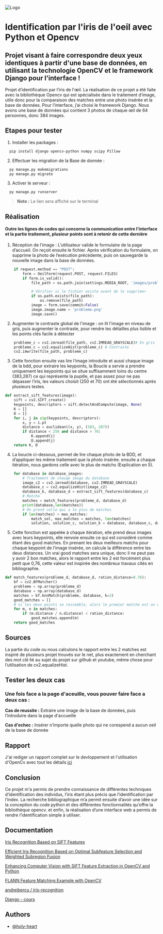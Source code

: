 ![Logo](https://cdn.icon-icons.com/icons2/2699/PNG/512/opencv_logo_icon_170888.png)

# Identification par l'iris de l'oeil avec Python et Opencv

## Projet visant à faire correspondre deux yeux identiques à partir d'une base de données, en utilisant la technologie OpenCV et le framework Django pour l'interface !

Projet d’identification par l’iris de l'œil. La réalisation de ce projet a été faite avec la bibliothèque Opencv qui est spécialisée dans le traitement d’image, utile donc pour la comparaison des matches entre une photo insérée et la base de données. Pour l’interface, j’ai choisi le framework Django. Nous avons une base de données qui contient 3 photos de chaque œil de 64 personnes, donc 384 images.

## Etapes pour tester

1. Installer les packages :
```bash
  pip install django opencv-python numpy scipy Pillow
``` 
2. Effectuer les migration de la Base de donnée :
```bash
  py manage.py makemigrations
  py manage.py migrate
```
3. Activer le serveur : 
```bash
  py manage.py runserver
```
> **Note :** Le lien sera affiché sur le terminal

## Réalisation
#### Outre les lignes de codes qui concerne la communication entre l’interface et la partie traitement, plusieur points sont à retenir de cette dernière
1. Réception de l’image : L’utilisateur valide le formulaire de la page d’accueil. On reçoit ensuite le fichier. Après vérification du formulaire, on supprime la photo de l’exécution précédente, puis on sauvegarde la nouvelle image dans la base de données.
```python
    if request.method == "POST":
        form = OeilForm(request.POST, request.FILES)
        if form.is_valid():
            file_path = os.path.join(settings.MEDIA_ROOT, 'images/probleme.png')

            # Vérifier si le fichier existe avant de le supprimer
            if os.path.exists(file_path):
                os.remove(file_path)
            image = form.save(commit=False)
            image.image.name = 'probleme.png'
            image.save()
```
2. Augmenter le contraste global de l'image : on lit l'image en niveau de gris, puis augmenter le contraste, pour rendre les détailles plus lisible et les points clés facile à détecter
```python
    probleme_c = cv2.imread(file_path, cv2.IMREAD_GRAYSCALE)# En gris
    probleme_c = cv2.equalizeHist(probleme_c) # Contraste
    cv2.imwrite(file_path, probleme_c)
```
3. Cette fonction ensuite vas lire l’image introduite et aussi chaque image de la bdd, pour extraire les keypoints, la Boucle a servie a prendre uniquement les keypoints qui se situe suffisamment loins du centre (383,287) ce qui représente la pupille, et pas assez pour ne pas dépasser l’iris, les valeurs choisit (250 et 70) ont été sélectionnés après plusieurs testes.
```python
def extract_sift_features(image):
    sift = cv2.SIFT_create()
    keypoints, descriptors = sift.detectAndCompute(image, None)
    K = []
    D = []
    for i, j in zip(keypoints, descriptors):
        x, y = i.pt
        distance = euclidean((x, y), (383, 287))
        if distance < 250 and distance > 70:
            K.append(i)
            D.append(j)
    return K, D
```
4. La boucle ci-dessous, permet de lire chaque photo de la BDD, et d’appliquer les même traitement que la photo insérée. ensuite a chaque itération, nous gardons celle avec le plus de matchs (Explication en 5). 
```python
    for database in database_images:
        # Traitement de chauqe image du database
        image_c2 = cv2.imread(database, cv2.IMREAD_GRAYSCALE)
        database_c = cv2.equalizeHist(image_c2)
        database_k, database_d = extract_sift_features(database_c)
        # Matche
        matches = match_features(probleme_d, database_d)
        print(database,len(matches))
        # On prend celle qui a le plus de matches
        if len(matches) > max_matches:
            match_sol, max_matches = matches, len(matches)
            solution, solution_c, solution_k = database, database_c, database_k
```
5. Cette fonction est appelée à chaque itération, elle prend deux images avec leurs keypoints, elle renvoie ensuite ce qui est considéré comme étant des good matches. En prenant les deux meilleurs matchs pour chaque keypoint de l’image insérée, on calcule la différence entre les deux distances. Un vrai good matches sera unique, donc il ne peut pas y avoir 2 bon matches, alors le rapport entre les 2 est forcément plus petit que 0,76, cette valeur est inspirée des nombreux travaux cités en bibliographie.
```python
def match_features(probleme_d, database_d, ration_distance=0.76):
    bf = cv2.BFMatcher()
    probleme = np.array(probleme_d)
    database = np.array(database_d)
    matches = bf.knnMatch(probleme, database, k=2)
    good_matches = []
    # si les deux points se ressemble, alors le premier matche est un outlier
    for m, n in matches:
        if (m.distance / n.distance) < ration_distance:
            good_matches.append(m)
    return good_matches
```
## Sources
La partie du code ou nous calculons le rapport entre les 2 matches est inspiré de plusieurs projet trouvés sur le net, plus exactement en cherchant des mot clé lié au sujet du projet sur github et youtube, même chose pour l’utilisation de cv2.equalizeHist.

## Tester les deux cas

### Une fois face a la page d'aceuille, vous pouver faire face a deux cas :

**Cas de reussite :** Extraire une image de la base de données, puis l’introduire dans la page d'accueille

**Cas d'echec :** Insérer n’importe quelle photo qui ne corespend a aucun oeil de la base de donnée

## Rapport
J'ai rediger un rapport complet sur le devloppement et l'utilisation d'OpenCv avec tout les détails [ici](Rapport_Iris.pdf)

## Conclusion
Ce projet m'a permis de prendre connaissance de différentes techniques d’identification des individus, l’iris étant plus précis que l’identification par l’index. La recherche bibliographique m’a permit ensuite d’avoir une idée sur la conception du code python et des différentes fonctionnalités qu’offre la bibliothèque opencv. et enfin, la réalisation d’une interface web a permis de rendre l’identification simple à utiliser.

## Documentation

[Iris Recognition Based on SIFT Features](https://arxiv.org/pdf/2111.00176)

[Efficient Iris Recognition Based on Optimal Subfeature Selection and Weighted Subregion Fusion](https://onlinelibrary.wiley.com/doi/10.1155/2014/157173)

[Enhancing Computer Vision with SIFT Feature Extraction in OpenCV and Python](https://www.youtube.com/watch?v=6oLRdnQI_2w)

[FLANN Feature Matching Example with OpenCV](https://www.youtube.com/watch?v=uAK7mePjdXg)

[andreibercu / iris-recognition](https://github.com/andreibercu/iris-recognition)

[Django - cours](https://www.youtube.com/playlist?list=PLrSOXFDHBtfED_VFTa6labxAOPh29RYiO)



## Authors

- [@holy-heart](https://www.github.com/holy-heart)
